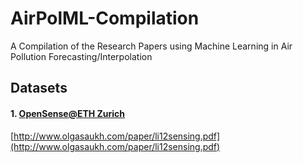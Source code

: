 # AirPolML-Compilation
A Compilation of the Research Papers using Machine Learning in Air Pollution Forecasting/Interpolation 

## Datasets
#### 1. [OpenSense@ETH Zurich](https://gitlab.ethz.ch/tec/public/opensense)
[http://www.olgasaukh.com/paper/li12sensing.pdf](http://www.olgasaukh.com/paper/li12sensing.pdf)
